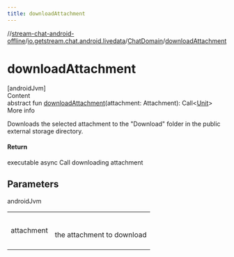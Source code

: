 ```yaml
---
title: downloadAttachment
---
```

//[stream-chat-android-offline](../../../index.md)/[io.getstream.chat.android.livedata](../index.md)/[ChatDomain](index.md)/[downloadAttachment](downloadAttachment.md)



# downloadAttachment  
[androidJvm]  
Content  
abstract fun [downloadAttachment](downloadAttachment.md)(attachment: Attachment): Call&lt;[Unit](https://kotlinlang.org/api/latest/jvm/stdlib/kotlin/-unit/index.html)&gt;  
More info  


Downloads the selected attachment to the "Download" folder in the public external storage directory.



#### Return  


executable async Call downloading attachment



## Parameters  
  
androidJvm  
  
| | |
|---|---|
| <a name="io.getstream.chat.android.livedata/ChatDomain/downloadAttachment/#io.getstream.chat.android.client.models.Attachment/PointingToDeclaration/"></a>attachment| <a name="io.getstream.chat.android.livedata/ChatDomain/downloadAttachment/#io.getstream.chat.android.client.models.Attachment/PointingToDeclaration/"></a><br/><br/>the attachment to download<br/><br/>|
  
  



